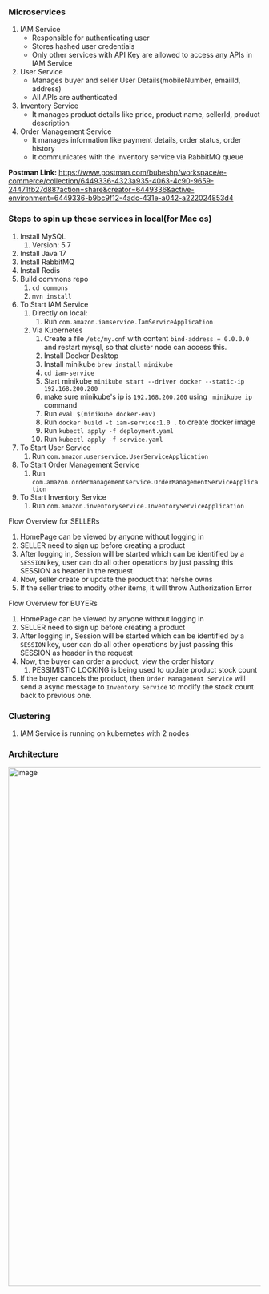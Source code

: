 ### Microservices

1. IAM Service
    * Responsible for authenticating user
    * Stores hashed user credentials
    * Only other services with API Key are allowed to access any APIs in IAM Service
2. User Service
    * Manages buyer and seller User Details(mobileNumber, emailId, address)
    * All APIs are authenticated
3. Inventory Service
    * It manages product details like price, product name, sellerId, product description
4. Order Management Service
    * It manages information like payment details, order status, order history
    * It communicates with the Inventory service via RabbitMQ queue

**Postman Link:** https://www.postman.com/bubeshp/workspace/e-commerce/collection/6449336-4323a935-4063-4c90-9659-24471fb27d88?action=share&creator=6449336&active-environment=6449336-b9bc9f12-4adc-431e-a042-a222024853d4

### Steps to spin up these services in local(for Mac os)

1. Install MySQL
    1. Version: 5.7
2. Install Java 17
3. Install RabbitMQ
4. Install Redis
5. Build commons repo
    1. `cd commons`
    2. `mvn install`
6. To Start IAM Service
    1. Directly on local:
        1. Run `com.amazon.iamservice.IamServiceApplication`
    2. Via Kubernetes
        1. Create a file `/etc/my.cnf` with content `bind-address = 0.0.0.0` and restart mysql, so
           that cluster node can access this.
        2. Install Docker Desktop
        3. Install minikube `brew install minikube`
        4. `cd iam-service`
        5. Start minikube `minikube start --driver docker --static-ip 192.168.200.200`
        6. make sure minikube's ip is `192.168.200.200` using ` minikube ip` command
        7. Run `eval $(minikube docker-env)`
        8. Run `docker build -t iam-service:1.0 .` to create docker image
        9. Run `kubectl apply -f deployment.yaml`
        10. Run `kubectl apply -f service.yaml`
7. To Start User Service
    1. Run `com.amazon.userservice.UserServiceApplication`
8. To Start Order Management Service
    1. Run `com.amazon.ordermanagementservice.OrderManagementServiceApplication`
9. To Start Inventory Service
    1. Run `com.amazon.inventoryservice.InventoryServiceApplication`



Flow Overview for SELLERs
1. HomePage can be viewed by anyone without logging in
2. SELLER need to sign up before creating a product
3. After logging in, Session will be started which can be identified by a `SESSION` key, user can do all other operations by just passing this SESSION as header in the request
4. Now, seller create or update the product that he/she owns
5. If the seller tries to modify other items, it will throw Authorization Error


Flow Overview for BUYERs
1. HomePage can be viewed by anyone without logging in
2. SELLER need to sign up before creating a product
3. After logging in, Session will be started which can be identified by a `SESSION` key, user can do all other operations by just passing this SESSION as header in the request
4. Now, the buyer can order a product, view the order history
    1. PESSIMISTIC LOCKING is being used to update product stock count
5. If the buyer cancels the product, then `Order Management Service` will send a async message to `Inventory Service` to modify the stock count back to previous one.


### Clustering
1. IAM Service is running on kubernetes with 2 nodes

### Architecture
<img width="1037" alt="image" src="https://github.com/bube5h/amazon/assets/34552173/56a3b9e6-038c-41c9-a3e0-71f5a6b3fcd6">

